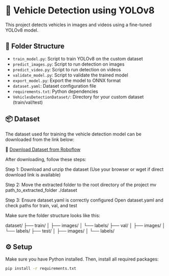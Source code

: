 # 🚗 Vehicle Detection using YOLOv8

This project detects vehicles in images and videos using a fine-tuned YOLOv8 model.

## 📁 Folder Structure

- `train_model.py`: Script to train YOLOv8 on the custom dataset  
- `predict_images.py`: Script to run detection on images  
- `predict_video.py`: Script to run detection on videos  
- `validate_model.py`: Script to validate the trained model  
- `export_model.py`: Export the model to ONNX format  
- `dataset.yaml`: Dataset configuration file  
- `requirements.txt`: Python dependencies  
- `VehiclesDetectionDataset/`: Directory for your custom dataset (train/val/test)

## 📦 Dataset

The dataset used for training the vehicle detection model can be downloaded from the link below:

🔗 [Download Dataset from Roboflow](https://universe.roboflow.com/roboflow-gw7yv/vehicles-openimages/dataset/1)

After downloading, follow these steps:

Step 1: Download and unzip the dataset
(Use your browser or wget if direct download link is available)

Step 2: Move the extracted folder to the root directory of the project
mv path_to_extracted_folder ./dataset

Step 3: Ensure dataset.yaml is correctly configured
Open dataset.yaml and check paths for train, val, and test

Make sure the folder structure looks like this:

dataset/
├── train/
│   ├── images/
│   └── labels/
├── val/
│   ├── images/
│   └── labels/
├── test/
│   ├── images/
│   └── labels/


## ⚙️ Setup

Make sure you have Python installed. Then, install all required packages:

```bash
pip install -r requirements.txt
